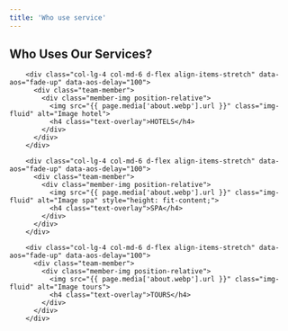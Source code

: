 ```yaml
---
title: 'Who use service'
---
```


<!-- Section Title -->
<div class="container section-title" data-aos="fade-up">
      <h2>Who Uses Our Services?</h2>
</div>
<!-- End Section Title -->

<div class="container">
      <div class="row gy-4">
          
<!-- Start item -->
        <div class="col-lg-4 col-md-6 d-flex align-items-stretch" data-aos="fade-up" data-aos-delay="100">
          <div class="team-member">
            <div class="member-img position-relative">
              <img src="{{ page.media['about.webp'].url }}" class="img-fluid" alt="Image hotel">
              <h4 class="text-overlay">HOTELS</h4> 
            </div>
          </div>
        </div>
<!-- End item -->

 <!-- Start item -->
        <div class="col-lg-4 col-md-6 d-flex align-items-stretch" data-aos="fade-up" data-aos-delay="100">
          <div class="team-member">
            <div class="member-img position-relative">
              <img src="{{ page.media['about.webp'].url }}" class="img-fluid" alt="Image spa" style="height: fit-content;">
              <h4 class="text-overlay">SPA</h4> 
            </div>
          </div>
        </div>
<!-- End item -->

 <!-- Start item -->
        <div class="col-lg-4 col-md-6 d-flex align-items-stretch" data-aos="fade-up" data-aos-delay="100">
          <div class="team-member">
            <div class="member-img position-relative">
              <img src="{{ page.media['about.webp'].url }}" class="img-fluid" alt="Image tours">
              <h4 class="text-overlay">TOURS</h4> 
            </div>
          </div>
        </div>
<!-- End item -->
          
</div>